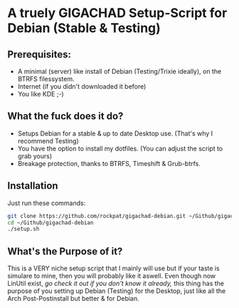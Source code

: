 # A truely GIGACHAD Setup-Script for Debian (Stable & Testing)

## Prerequisites:
- A minimal (server) like install of Debian (Testing/Trixie ideally), on the BTRFS filessystem.
- Internet (if you didn't downloaded it before)
- You like KDE ;-)

## What the fuck does it do?
- Setups Debian for a stable & up to date Desktop use. (That's why I recommend Testing)
- You have the option to install my dotfiles. (You can adjust the script to grab yours)
- Breakage protection, thanks to BTRFS, Timeshift & Grub-btrfs.

## Installation

Just run these commands:

```sh
git clone https://github.com/rockpat/gigachad-debian.git ~/Github/gigachad-debian
cd ~/Github/gigachad-debian
./setup.sh
```

## What's the Purpose of it?
This is a VERY niche setup script that I mainly will use but if your taste is simulare to mine, then you will probably like it aswell.
Even though now LinUtil exist, *go check it out if you don't know it already,* this thing has the purpose of you setting up Debian (Testing) for the Desktop, just like all the Arch Post-Postinstall but better & for Debian.

